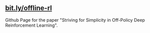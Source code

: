 
## [bit.ly/offline-rl](bit.ly/offline-rl)

Github Page for the paper "Striving for Simplicity in Off-Policy Deep Reinforcement Learning".  

